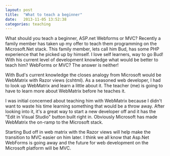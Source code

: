 ```yaml
---
layout: post
title:  "What to teach a beginner"
date:   2013-11-05 13:52:38
categories: teaching
---
```


What should you teach a beginner, ASP.net Webforms or MVC? Recently a family member has taken up my offer to teach them programming on the Microsoft.Net stack. This family member, lets call him Bud, has some PHP experience that he picked up by himself. I love self learners, way to go Bud! With his current level of development knowledge what would be better to teach him? WebForms or MVC? The answer is neither!

With Bud's current knowledge the closes analogy from Microsoft would be WebMatrix with Razor views (cshtml). As a seasoned web developer, I had to look up WebMatrix and learn a little about it. The teacher (me) is going to have to learn more about WebMatrix before he teaches it.

I was initial concerned about teaching him with WebMatrix because I didn't want to waste his time learning something that would be a throw away. After looking into it, it's a great way to start a new developer off and it has the "Edit in Visual Studio" button built right in. Obviously Microsoft has made WebMatrix the on-ramp to the Microsoft stack. 

Starting Bud off in web matrix with the Razor views will help make the transition to MVC easier on him later. I think we all know that Asp.Net WebForms is going away and the future for web development on the Microsoft platform will be MVC.

